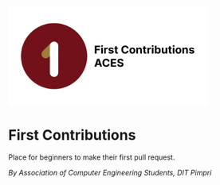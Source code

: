 <img src="assets/logo.png" alt="project logo" width="400">

# First Contributions
Place for beginners to make their first pull request.

_By Association of Computer Engineering Students, DIT Pimpri_
